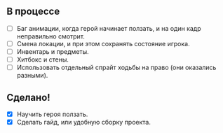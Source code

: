 ## В процессе
- [ ] Баг анимации, когда герой начинает ползать, и на один кадр неправильно смотрит.
- [ ] Смена локации, и при этом сохранять состояние игрока.
- [ ] Инвентарь и предметы.
- [ ] Хитбокс и стены.
- [ ] Использовать отдельный спрайт ходьбы на право (они оказались разными).

## Сделано!

- [x] Научить героя ползать.
- [x] Сделать гайд, или удобную сборку проекта.